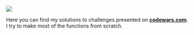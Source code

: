 <img src="https://www.codewars.com/users/nikunicke/badges/large">

Here you can find my solutions to challenges presented on [**codewars.com**](https://codewars.com). I try to make most of the functions from scratch.